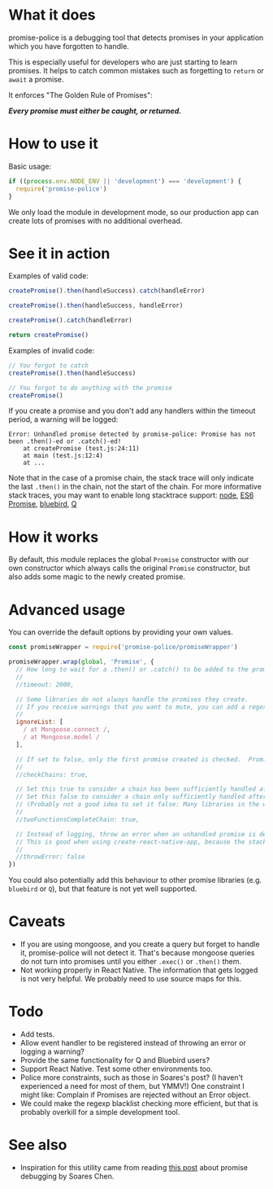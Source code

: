 # What it does

promise-police is a debugging tool that detects promises in your application which you have forgotten to handle.

This is especially useful for developers who are just starting to learn promises.  It helps to catch common mistakes such as forgetting to `return` or `await` a promise.

It enforces "The Golden Rule of Promises":

_**Every promise must either be caught, or returned.**_

# How to use it

Basic usage:

```js
if ((process.env.NODE_ENV || 'development') === 'development') {
  require('promise-police')
}
```

We only load the module in development mode, so our production app can create lots of promises with no additional overhead.

# See it in action

Examples of valid code:

```js
createPromise().then(handleSuccess).catch(handleError)

createPromise().then(handleSuccess, handleError)

createPromise().catch(handleError)

return createPromise()
```

Examples of invalid code:

```js
// You forgot to catch
createPromise().then(handleSuccess)

// You forgot to do anything with the promise
createPromise()
```

If you create a promise and you don't add any handlers within the timeout period, a warning will be logged:

```
Error: Unhandled promise detected by promise-police: Promise has not been .then()-ed or .catch()-ed!
    at createPromise (test.js:24:11)
    at main (test.js:12:4)
    at ...
```

Note that in the case of a promise chain, the stack trace will only indicate the last `.then()` in the chain, not the start of the chain.  For more informative stack traces, you may want to enable long stacktrace support: [node](https://github.com/mattinsler/longjohn), [ES6 Promise](https://gist.github.com/joeytwiddle/8c357b8a4ac6803a0f188d495901b6bc), [bluebird](http://bluebirdjs.com/docs/api/promise.longstacktraces.html), [Q](https://stackoverflow.com/a/24046877)

# How it works

By default, this module replaces the global `Promise` constructor with our own constructor which always calls the original `Promise` constructor, but also adds some magic to the newly created promise.

# Advanced usage

You can override the default options by providing your own values.

```js
const promiseWrapper = require('promise-police/promiseWrapper')

promiseWrapper.wrap(global, 'Promise', {
  // How long to wait for a .then() or .catch() to be added to the promise.
  //
  //timeout: 2000,

  // Some libraries do not always handle the promises they create.
  // If you receive warnings that you want to mute, you can add a regexp that will match only that code's stacktrace.
  //
  ignoreList: [
    / at Mongoose.connect /,
    / at Mongoose.model /
  ],

  // If set to false, only the first promise created is checked.  Promises resulting from later .then()s are not checked.
  //
  //checkChains: true,

  // Set this true to consider a chain has been sufficiently handled after `.then(good, bad)`
  // Set this false to consider a chain only sufficiently handled after `.then(good).catch(bad)`
  // (Probably not a good idea to set it false: Many libraries in the wild use the former approach.)
  //
  //twoFunctionsCompleteChain: true,

  // Instead of logging, throw an error when an unhandled promise is detected
  // This is good when using create-react-native-app, because the stack will display properly
  //
  //throwError: false
})
```

You could also potentially add this behaviour to other promise libraries (e.g. `bluebird` or `Q`), but that feature is not yet well supported.

# Caveats

- If you are using mongoose, and you create a query but forget to handle it, promise-police will not detect it.  That's because mongoose queries do not turn into promises until you either `.exec()` or `.then()` them.
- Not working properly in React Native.  The information that gets logged is not very helpful.  We probably need to use source maps for this.

# Todo

- Add tests.
- Allow event handler to be registered instead of throwing an error or logging a warning?
- Provide the same functionality for Q and Bluebird users?
- Support React Native.  Test some other environments too.
- Police more constraints, such as those in Soares's post?  (I haven't experienced a need for most of them, but YMMV!)  One constraint I might like: Complain if Promises are rejected without an Error object.
- We could make the regexp blacklist checking more efficient, but that is probably overkill for a simple development tool.

# See also

- Inspiration for this utility came from reading [this post](https://github.com/soareschen/es6-promise-debugging/blob/master/README.md) about promise debugging by Soares Chen.

